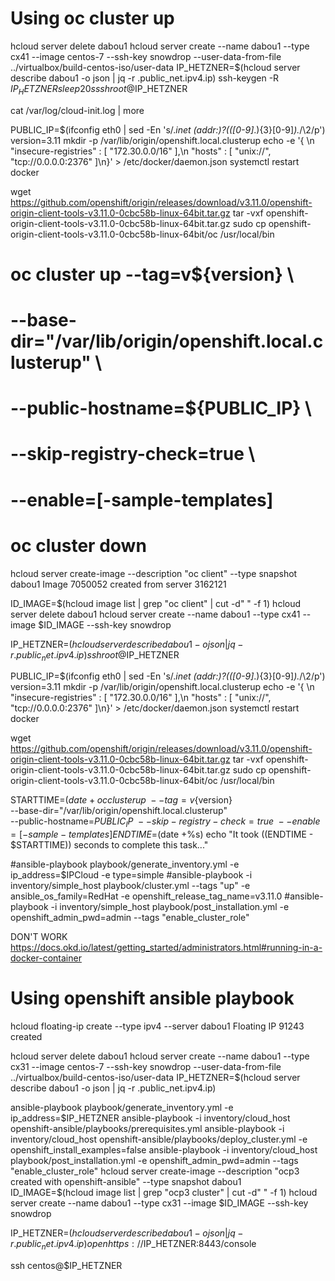 # Using oc cluster up
hcloud server delete dabou1
hcloud server create --name dabou1 --type cx41 --image centos-7 --ssh-key snowdrop  --user-data-from-file ../virtualbox/build-centos-iso/user-data
IP_HETZNER=$(hcloud server describe dabou1 -o json | jq -r .public_net.ipv4.ip)
ssh-keygen -R $IP_HETZNER
sleep 20s
ssh root@$IP_HETZNER

cat /var/log/cloud-init.log | more
 

PUBLIC_IP=$(ifconfig eth0 | sed -En 's/.*inet (addr:)?(([0-9]*\.){3}[0-9]*).*/\2/p')
version=3.11
mkdir -p /var/lib/origin/openshift.local.clusterup
echo -e '{ \n   "insecure-registries" : [ "172.30.0.0/16" ],\n   "hosts" : [ "unix://", "tcp://0.0.0.0:2376" ]\n}' > /etc/docker/daemon.json
systemctl restart docker

wget https://github.com/openshift/origin/releases/download/v3.11.0/openshift-origin-client-tools-v3.11.0-0cbc58b-linux-64bit.tar.gz
tar -vxf openshift-origin-client-tools-v3.11.0-0cbc58b-linux-64bit.tar.gz
sudo cp openshift-origin-client-tools-v3.11.0-0cbc58b-linux-64bit/oc /usr/local/bin

# oc cluster up --tag=v${version} \
#   --base-dir="/var/lib/origin/openshift.local.clusterup" \
#   --public-hostname=${PUBLIC_IP} \
#   --skip-registry-check=true \
#   --enable=[-sample-templates]
# oc cluster down
  
hcloud server create-image --description "oc client" --type snapshot dabou1 
Image 7050052 created from server 3162121

ID_IMAGE=$(hcloud image list | grep "oc client" | cut -d" " -f 1)
hcloud server delete dabou1
hcloud server create --name dabou1 --type cx41 --image $ID_IMAGE --ssh-key snowdrop

IP_HETZNER=$(hcloud server describe dabou1 -o json | jq -r .public_net.ipv4.ip)
ssh root@$IP_HETZNER

PUBLIC_IP=$(ifconfig eth0 | sed -En 's/.*inet (addr:)?(([0-9]*\.){3}[0-9]*).*/\2/p')
version=3.11
mkdir -p /var/lib/origin/openshift.local.clusterup
echo -e '{ \n   "insecure-registries" : [ "172.30.0.0/16" ],\n   "hosts" : [ "unix://", "tcp://0.0.0.0:2376" ]\n}' > /etc/docker/daemon.json
systemctl restart docker

wget https://github.com/openshift/origin/releases/download/v3.11.0/openshift-origin-client-tools-v3.11.0-0cbc58b-linux-64bit.tar.gz
tar -vxf openshift-origin-client-tools-v3.11.0-0cbc58b-linux-64bit.tar.gz
sudo cp openshift-origin-client-tools-v3.11.0-0cbc58b-linux-64bit/oc /usr/local/bin

STARTTIME=$(date +%s)
oc cluster up \
  --tag=v${version} \
  --base-dir="/var/lib/origin/openshift.local.clusterup" \
  --public-hostname=${PUBLIC_IP} \
  --skip-registry-check=true \
  --enable=[-sample-templates]
ENDTIME=$(date +%s)
echo "It took $(($ENDTIME - $STARTTIME)) seconds to complete this task..."

#ansible-playbook playbook/generate_inventory.yml -e ip_address=$IPCloud -e type=simple
#ansible-playbook -i inventory/simple_host playbook/cluster.yml --tags "up" -e ansible_os_family=RedHat -e openshift_release_tag_name=v3.11.0
#ansible-playbook -i inventory/simple_host playbook/post_installation.yml -e openshift_admin_pwd=admin --tags "enable_cluster_role"
  
DON'T WORK
https://docs.okd.io/latest/getting_started/administrators.html#running-in-a-docker-container  


# Using openshift ansible playbook

hcloud floating-ip create --type ipv4 --server dabou1
Floating IP 91243 created

hcloud server delete dabou1
hcloud server create --name dabou1 --type cx31 --image centos-7 --ssh-key snowdrop --user-data-from-file ../virtualbox/build-centos-iso/user-data
IP_HETZNER=$(hcloud server describe dabou1 -o json | jq -r .public_net.ipv4.ip)


ansible-playbook playbook/generate_inventory.yml -e ip_address=$IP_HETZNER
ansible-playbook -i inventory/cloud_host openshift-ansible/playbooks/prerequisites.yml
ansible-playbook -i inventory/cloud_host openshift-ansible/playbooks/deploy_cluster.yml -e openshift_install_examples=false
ansible-playbook -i inventory/cloud_host playbook/post_installation.yml -e openshift_admin_pwd=admin --tags "enable_cluster_role" 
hcloud server create-image --description "ocp3 created with openshift-ansible" --type snapshot dabou1 
ID_IMAGE=$(hcloud image list | grep "ocp3 cluster" | cut -d" " -f 1)
hcloud server create --name dabou1 --type cx31 --image $ID_IMAGE --ssh-key snowdrop

IP_HETZNER=$(hcloud server describe dabou1 -o json | jq -r .public_net.ipv4.ip)
open https://$IP_HETZNER:8443/console

ssh centos@$IP_HETZNER
